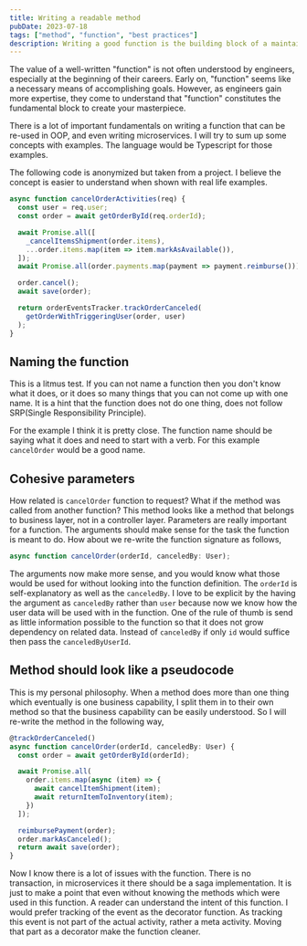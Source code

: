 ```yaml
---
title: Writing a readable method
pubDate: 2023-07-18
tags: ["method", "function", "best practices"]
description: Writing a good function is the building block of a maintainable code base.
---
```


The value of a well-written "function" is not often understood by engineers, especially at the beginning of their careers. Early on, "function" seems like a necessary means of accomplishing goals. However, as engineers gain more expertise, they come to understand that "function" constitutes the fundamental block to create your masterpiece.

There is a lot of important fundamentals on writing a function that can be re-used in OOP, and even writing microservices. I will try to sum up some concepts with examples. The language would be Typescript for those examples.

The following code is anonymized but taken from a project. I believe the concept is easier to understand when shown with real life examples.

```typescript
async function cancelOrderActivities(req) {
  const user = req.user;
  const order = await getOrderById(req.orderId);

  await Promise.all([
    _cancelItemsShipment(order.items),
    ...order.items.map(item => item.markAsAvailable()),
  ]);
  await Promise.all(order.payments.map(payment => payment.reimburse()));

  order.cancel();
  await save(order);

  return orderEventsTracker.trackOrderCanceled(
    getOrderWithTriggeringUser(order, user)
  );
}
```

## Naming the function

This is a litmus test. If you can not name a function then you don't know what it does, or it does so many things that you can not come up with one name.
It is a hint that the function does not do one thing, does not follow SRP(Single Responsibility Principle).

For the example I think it is pretty close. The function name should be saying what it does and need to start with a verb. For this example `cancelOrder` would be a good name.

## Cohesive parameters

How related is `cancelOrder` function to request? What if the method was called from another function? This method looks like a method that belongs to business layer, not in a controller layer. Parameters are really important for a function. The arguments should make sense for the task the function is meant to do. How about we re-write the function signature as follows,

```typescript
async function cancelOrder(orderId, canceledBy: User);
```

The arguments now make more sense, and you would know what those would be used for without looking into the function definition. The `orderId` is self-explanatory as well as the `canceledBy`. I love to be explicit by the having the argument as `canceledBy` rather than `user` because now we know how the user data will be used with in the function. One of the rule of thumb is send as little information possible to the function so that it does not grow dependency on related data. Instead of `canceledBy` if only `id` would suffice then pass the `canceledByUserId`.

## Method should look like a pseudocode

This is my personal philosophy. When a method does more than one thing which eventually is one business capability, I split them in to their own method so that the business capability can be easily understood. So I will re-write the method in the following way,

```typescript
@trackOrderCanceled()
async function cancelOrder(orderId, canceledBy: User) {
  const order = await getOrderById(orderId);

  await Promise.all(
    order.items.map(async (item) => {
      await cancelItemShipment(item);
      await returnItemToInventory(item);
    })
  ]);

  reimbursePayment(order);
  order.markAsCanceled();
  return await save(order);
}
```

Now I know there is a lot of issues with the function. There is no transaction, in microservices it there should be a saga implementation. It is just to make a point that even without knowing the methods which were used in this function. A reader can understand the intent of this function. I would prefer tracking of the event as the decorator function. As tracking this event is not part of the actual activity, rather a meta activity. Moving that part as a decorator make the function cleaner.
